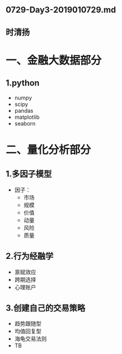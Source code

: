 ## 0729-Day3-2019010729.md
## 时清扬

# 一、金融大数据部分
## 1.python
* numpy
* scipy
* pandas
* matplotlib
* seaborn

# 二、量化分析部分
## 1.多因子模型
* 因子：
  - 市场
  - 规模
  - 价值
  - 动量
  - 风险
  - 质量
## 2.行为经融学
* 禀赋效应
* 跨期选择
* 心理账户
## 3.创建自己的交易策略
* 趋势跟随型
* 均值回复型
* 海龟交易法则
* TB
  
